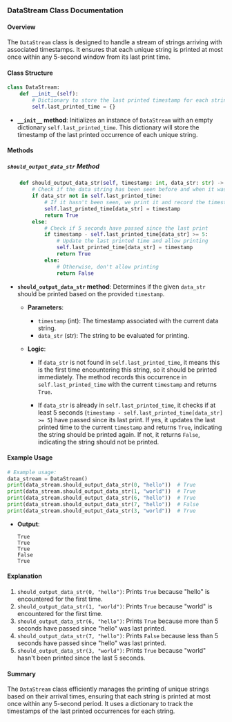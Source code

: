 ### DataStream Class Documentation

#### Overview

The `DataStream` class is designed to handle a stream of strings arriving with associated timestamps. It ensures that each unique string is printed at most once within any 5-second window from its last print time.

#### Class Structure

```python
class DataStream:
    def __init__(self):
        # Dictionary to store the last printed timestamp for each string
        self.last_printed_time = {}
```

- **`__init__` method**: Initializes an instance of `DataStream` with an empty dictionary `self.last_printed_time`. This dictionary will store the timestamp of the last printed occurrence of each unique string.

#### Methods

##### `should_output_data_str` Method

```python
    def should_output_data_str(self, timestamp: int, data_str: str) -> bool:
        # Check if the data string has been seen before and when it was last printed
        if data_str not in self.last_printed_time:
            # If it hasn't been seen, we print it and record the timestamp
            self.last_printed_time[data_str] = timestamp
            return True
        else:
            # Check if 5 seconds have passed since the last print
            if timestamp - self.last_printed_time[data_str] >= 5:
                # Update the last printed time and allow printing
                self.last_printed_time[data_str] = timestamp
                return True
            else:
                # Otherwise, don't allow printing
                return False
```

- **`should_output_data_str` method**: Determines if the given `data_str` should be printed based on the provided `timestamp`.

  - **Parameters**:
    - `timestamp` (int): The timestamp associated with the current data string.
    - `data_str` (str): The string to be evaluated for printing.

  - **Logic**:
    - If `data_str` is not found in `self.last_printed_time`, it means this is the first time encountering this string, so it should be printed immediately. The method records this occurrence in `self.last_printed_time` with the current `timestamp` and returns `True`.
    
    - If `data_str` is already in `self.last_printed_time`, it checks if at least 5 seconds (`timestamp - self.last_printed_time[data_str] >= 5`) have passed since its last print. If yes, it updates the last printed time to the current `timestamp` and returns `True`, indicating the string should be printed again. If not, it returns `False`, indicating the string should not be printed.

#### Example Usage

```python
# Example usage:
data_stream = DataStream()
print(data_stream.should_output_data_str(0, "hello"))  # True
print(data_stream.should_output_data_str(1, "world"))  # True
print(data_stream.should_output_data_str(6, "hello"))  # True
print(data_stream.should_output_data_str(7, "hello"))  # False
print(data_stream.should_output_data_str(3, "world"))  # True
```

- **Output**:
  ```
  True
  True
  True
  False
  True
  ```

#### Explanation

1. `should_output_data_str(0, "hello")`: Prints `True` because "hello" is encountered for the first time.
2. `should_output_data_str(1, "world")`: Prints `True` because "world" is encountered for the first time.
3. `should_output_data_str(6, "hello")`: Prints `True` because more than 5 seconds have passed since "hello" was last printed.
4. `should_output_data_str(7, "hello")`: Prints `False` because less than 5 seconds have passed since "hello" was last printed.
5. `should_output_data_str(3, "world")`: Prints `True` because "world" hasn't been printed since the last 5 seconds.

#### Summary

The `DataStream` class efficiently manages the printing of unique strings based on their arrival times, ensuring that each string is printed at most once within any 5-second period. It uses a dictionary to track the timestamps of the last printed occurrences for each string.
